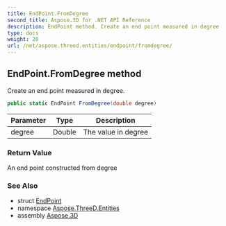 ```yaml
---
title: EndPoint.FromDegree
second_title: Aspose.3D for .NET API Reference
description: EndPoint method. Create an end point measured in degree
type: docs
weight: 20
url: /net/aspose.threed.entities/endpoint/fromdegree/
---
```

## EndPoint.FromDegree method

Create an end point measured in degree.

```csharp
public static EndPoint FromDegree(double degree)
```

| Parameter | Type | Description |
| --- | --- | --- |
| degree | Double | The value in degree |

### Return Value

An end point constructed from degree

### See Also

* struct [EndPoint](../)
* namespace [Aspose.ThreeD.Entities](../../endpoint/)
* assembly [Aspose.3D](../../../)


